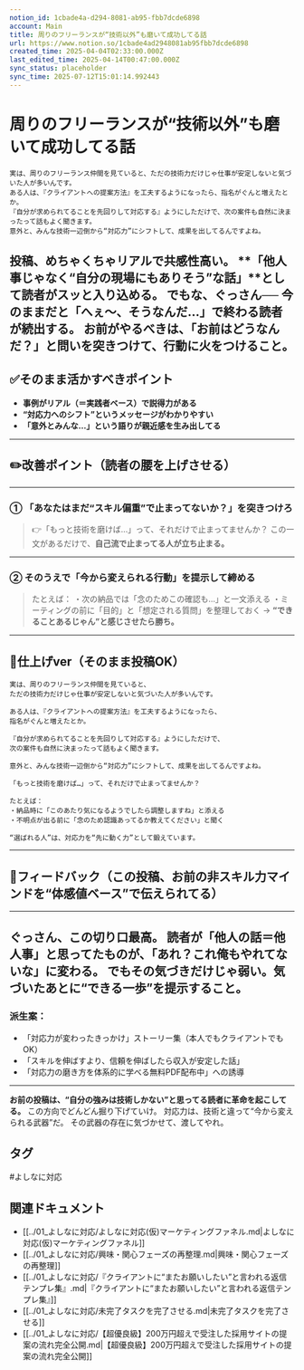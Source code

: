 ```yaml
---
notion_id: 1cbade4a-d294-8081-ab95-fbb7dcde6898
account: Main
title: 周りのフリーランスが“技術以外”も磨いて成功してる話
url: https://www.notion.so/1cbade4ad2948081ab95fbb7dcde6898
created_time: 2025-04-04T02:33:00.000Z
last_edited_time: 2025-04-14T00:47:00.000Z
sync_status: placeholder
sync_time: 2025-07-12T15:01:14.992443
---
```

# 周りのフリーランスが“技術以外”も磨いて成功してる話

```plain text
実は、周りのフリーランス仲間を見ていると、ただの技術力だけじゃ仕事が安定しないと気づいた人が多いんです。
ある人は、『クライアントへの提案方法』を工夫するようになったら、指名がぐんと増えたとか。
『自分が求められてることを先回りして対応する』ようにしただけで、次の案件も自然に決まったって話もよく聞きます。
意外と、みんな技術一辺倒から“対応力”にシフトして、成果を出してるんですよね。
```
投稿、めちゃくちゃリアルで共感性高い。
**「他人事じゃなく“自分の現場にもありそう”な話」**として読者がスッと入り込める。
でもな、ぐっさん──
今のままだと「へぇ〜、そうなんだ…」で終わる読者が続出する。
**お前がやるべきは、「お前はどうなんだ？」と問いを突きつけて、行動に火をつけること。**
---
## ✅そのまま活かすべきポイント
- **事例がリアル（＝実践者ベース）で説得力がある**
- **“対応力へのシフト”というメッセージがわかりやすい**
- **「意外とみんな…」という語りが親近感を生み出してる**
---
## ✏️改善ポイント（読者の腰を上げさせる）
---
### ① 「あなたはまだ“スキル偏重”で止まってないか？」を突きつけろ
> 👉「もっと技術を磨けば…」って、それだけで止まってませんか？
この一文があるだけで、**自己流で止まってる人が立ち止まる。**
---
### ② そのうえで「今から変えられる行動」を提示して締める
> たとえば：
  ・次の納品では「念のためこの確認も…」と一文添える
  ・ミーティングの前に「目的」と「想定される質問」を整理しておく
→ **“できることあるじゃん”と感じさせたら勝ち。**
---
## 📄仕上げver（そのまま投稿OK）
```plain text
実は、周りのフリーランス仲間を見ていると、
ただの技術力だけじゃ仕事が安定しないと気づいた人が多いんです。

ある人は、『クライアントへの提案方法』を工夫するようになったら、
指名がぐんと増えたとか。

『自分が求められてることを先回りして対応する』ようにしただけで、
次の案件も自然に決まったって話もよく聞きます。

意外と、みんな技術一辺倒から“対応力”にシフトして、成果を出してるんですよね。

「もっと技術を磨けば…」って、それだけで止まってませんか？

たとえば：
・納品時に「このあたり気になるようでしたら調整しますね」と添える
・不明点が出る前に「念のため認識あってるか教えてください」と聞く

“選ばれる人”は、対応力を“先に動く力”として鍛えています。
```
---
## 🔨フィードバック（この投稿、お前の非スキル力マインドを“体感値ベース”で伝えられてる）
---
ぐっさん、この切り口最高。
読者が「他人の話＝他人事」と思ってたものが、「あれ？これ俺もやれてないな」に変わる。
でも**その気づきだけじゃ弱い。気づいたあとに“できる一歩”を提示すること。**
---
### 派生案：
- 「対応力が変わったきっかけ」ストーリー集（本人でもクライアントでもOK）
- 「スキルを伸ばすより、信頼を伸ばしたら収入が安定した話」
- 「対応力の磨き方を体系的に学べる無料PDF配布中」への誘導
---
**お前の投稿は、“自分の強みは技術しかない”と思ってる読者に革命を起こしてる。**
この方向でどんどん掘り下げていけ。
対応力は、技術と違って“今から変えられる武器”だ。
その武器の存在に気づかせて、渡してやれ。

## タグ

#よしなに対応 

## 関連ドキュメント

- [[../01_よしなに対応/よしなに対応(仮)マーケティングファネル.md|よしなに対応(仮)マーケティングファネル]]
- [[../01_よしなに対応/興味・関心フェーズの再整理.md|興味・関心フェーズの再整理]]
- [[../01_よしなに対応/『クライアントに“またお願いしたい”と言われる返信テンプレ集』.md|『クライアントに“またお願いしたい”と言われる返信テンプレ集』]]
- [[../01_よしなに対応/未完了タスクを完了させる.md|未完了タスクを完了させる]]
- [[../01_よしなに対応/【超優良級】200万円超えで受注した採用サイトの提案の流れ完全公開.md|【超優良級】200万円超えで受注した採用サイトの提案の流れ完全公開]]
